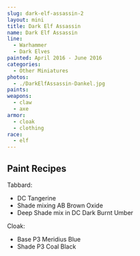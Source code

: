 ```yaml
---
slug: dark-elf-assassin-2
layout: mini
title: Dark Elf Assassin
name: Dark Elf Assassin
line:
  - Warhammer
  - Dark Elves
painted: April 2016 - June 2016
categories:
  - Other Miniatures
photos:
  - ./DarkElfAssassin-Dankel.jpg
paints:
weapons:
  - claw
  - axe
armor:
  - cloak
  - clothing
race:
  - elf
---
```


## Paint Recipes

Tabbard:

- DC Tangerine
- Shade mixing AB Brown Oxide
- Deep Shade mix in DC Dark Burnt Umber

Cloak:

- Base P3 Meridius Blue
- Shade P3 Coal Black
